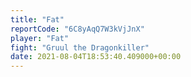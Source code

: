 ```yaml
---
title: "Fat"
reportCode: "6C8yAqQ7W3kVjJnX"
player: "Fat"
fight: "Gruul the Dragonkiller"
date: 2021-08-04T18:53:40.409000+00:00
---
```

